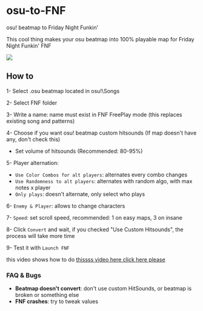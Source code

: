 # osu-to-FNF
osu! beatmap to Friday Night Funkin'

This cool thing makes your osu beatmap into 100% playable map for Friday Night Funkin' FNF

![](https://i.ibb.co/8YGnXgN/explorer-h5b-Y6-Xo-Hj-Q.png)

## How to

1- Select .osu beatmap located in osu!\Songs

2- Select FNF folder

3- Write a name: name must exist in FNF FreePlay mode (this replaces existing song and patterns)

4- Choose if you want osu! beatmap custom hitsounds (If map doesn't have any, don't check this)
  - Set volume of hitsounds (Recommended: 80-95%)

5- Player alternation: 
  - `Use Color Combos for alt players`: alternates every combo changes
  - `Use Randomness to alt players`: alternates with random algo, with max notes x player
  - `Only plays`: doesn't alternate, only select who plays
 
6- `Enemy & Player`: allows to change characters

7- `Speed`: set scroll speed, recommended: 1 on easy maps, 3 on insane

8- Click `Convert` and wait, if you checked "Use Custom Hitsounds", the process will take more time

9- Test it with `Launch FNF`

this video shows how to do [thissss video here click here please](https://www.youtube.com/watch?v=NMyDbzfkKw8)

### FAQ & Bugs

- **Beatmap doesn't convert**: don't use custom HitSounds, or beatmap is broken or something else
- **FNF crashes**: try to tweak values
